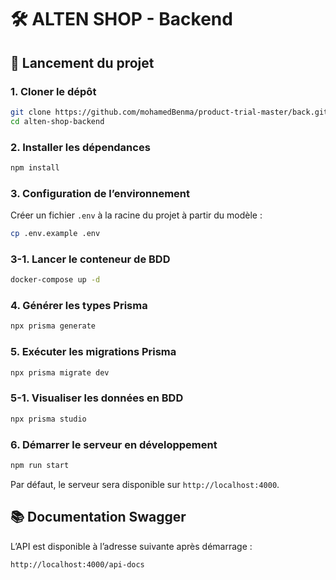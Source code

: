 # 🛠️ ALTEN SHOP - Backend

## 🚀 Lancement du projet

### 1. Cloner le dépôt

```bash
git clone https://github.com/mohamedBenma/product-trial-master/back.git
cd alten-shop-backend
```

### 2. Installer les dépendances

```bash
npm install
```

### 3. Configuration de l’environnement

Créer un fichier `.env` à la racine du projet à partir du modèle :

```bash
cp .env.example .env
```

### 3-1. Lancer le conteneur de BDD

```bash
docker-compose up -d
```

### 4. Générer les types Prisma

```bash
npx prisma generate
```

### 5. Exécuter les migrations Prisma

```bash
npx prisma migrate dev
```

### 5-1. Visualiser les données en BDD

```bash
npx prisma studio
```

### 6. Démarrer le serveur en développement

```bash
npm run start
```

Par défaut, le serveur sera disponible sur `http://localhost:4000`.

## 📚 Documentation Swagger

L’API est disponible à l’adresse suivante après démarrage :

```
http://localhost:4000/api-docs
```
